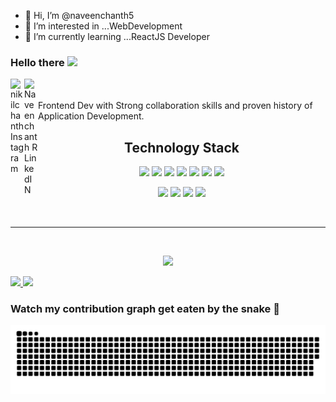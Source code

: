 - 👋 Hi, I’m @naveenchanth5
- 👀 I’m interested in ...WebDevelopment
- 🌱 I’m currently learning ...ReactJS Developer


<!---
naveenchanth5/naveenchanth5 is a ✨ special ✨ repository because its `README.md` (this file) appears on your GitHub profile.
You can click the Preview link to take a look at your changes.
--->

### Hello there <img src="https://media.giphy.com/media/hvRJCLFzcasrR4ia7z/giphy.gif" width="25px">

<a href="https://www.instagram.com/nikil_chanth/" target="_blank">
  <img align="left" alt="nikilchanth  Instagram" width="22px"  src="https://raw.githubusercontent.com/hussainweb/hussainweb/main/icons/instagram.png" />
</a>

<a href="https://www.linkedin.com/in/naveen-chanth-0463b3133/" target="_blank">
  <img align="left" alt="Naveenchanth R LinkedIN" width="22px"  src="https://raw.githubusercontent.com/peterthehan/peterthehan/master/assets/linkedin.svg" />
</a>

<!-- <p align="center">
 
 <img src="https://img.shields.io/github/followers/lokki-r?style=flat-square"/>
 <img src="https://badges.pufler.dev/visits/Lokki-R/Lokki-R"/> 
 <img src="https://badges.pufler.dev/years/Lokki-R"/>
 <img src="https://badges.pufler.dev/repos/Lokki-R"/>
 <img src="https://badges.pufler.dev/commits/monthly/Lokki-R" />
</p> -->

<br />
<br>
Frontend  Dev with Strong collaboration skills and proven history of Application Development.

<!-- - 💼 Any freelance work? do reach, [email](mailto:naveenchanth5@gmail.com) :)
- 💬 ask me about anything, I am Happy to help :)
 -->

<h2 align="center">Technology Stack</h2>

<p align="center">
<img src="https://img.shields.io/badge/-HTML5-E34F26?style=flat-square&logo=html5&logoColor=white"/>
<img src="https://img.shields.io/badge/-CSS3-1572B6?style=flat-square&logo=css3"/>
<img src="https://img.shields.io/badge/-Bootstrap-563D7C?style=flat-square&logo=bootstrap"/>
<img src="https://img.shields.io/badge/-JavaScript-black?style=flat-square&logo=javascript"/>
<img src="https://img.shields.io/badge/-React-black?style=flat-square&logo=react"/>
<img src="https://img.shields.io/badge/-Git-black?style=flat-square&logo=git"/>
<img src="https://img.shields.io/badge/-GitHub-black?style=flat-square&logo=github"/>
</p>

<p>
<div align="center">
  <img src="https://img.shields.io/badge/visual%20studio%20code-22272D?style=for-the-badge&logo=visual-studio-code&logoColor=42A2E9&labelColor=22272D">
  <img src="https://img.shields.io/badge/npm-22272D?style=for-the-badge&logo=npm&labelColor=22272D">
  <img src="https://img.shields.io/badge/postman-22272D?style=for-the-badge&logo=postman&labelColor=22272D">
  <img src="https://img.shields.io/badge/cloudflare-22272D?style=for-the-badge&logo=cloudflare&labelColor=22272D">
</div>
</p>
<br>
<hr>
<br />
<p align = "center">
 <img src="https://activity-graph.herokuapp.com/graph?username=naveenchanth&theme=redical">
</p> 
<p align="left">
    <a href="https://NaveenChanth R.dev/">
        <img width="49.5%"
            src="https://github-readme-stats.vercel.app/api?username=naveenchanth5&show_icons=true&theme=nightowl&hide_border=true" />
        <img width="49.5%"
            src="https://github-readme-streak-stats.herokuapp.com/?user=naveenchanth5&theme=nightowl&hide_border=true" />
    </a>
</p>

### Watch my contribution graph get eaten by the snake 🐍

<!-- platane/snk works, it just puts it on a new branch -->

![mishmanners snake gif](https://github.com/mishmanners/MishManners/blob/output/github-contribution-grid-snake.svg)
